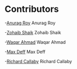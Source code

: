 # Contributors

-[Anurag Roy](https://github.com/NextThread)
  Anurag Roy

-[Zohaib Shaik](https://github.com/20481A5450)
  Zohaib Shaik
  
-[Waqar Ahmad](https://github.com/IM07813)
  Waqar Ahmad

-[Max Deff](https://github.com/maxdef89)
  Max Deff

-[Richard Callaby](https://github.com/rcallaby)
  Richard Callaby
